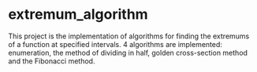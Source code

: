 # extremum_algorithm
This project is the implementation of algorithms for finding the extremums of a function at specified intervals. 4 algorithms are implemented: enumeration, the method of dividing in half, golden cross-section method and the Fibonacci method.
